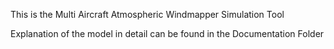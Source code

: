 This is the Multi Aircraft Atmospheric Windmapper Simulation Tool

Explanation of the model in detail can be found in the Documentation Folder
